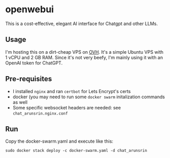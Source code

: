 # openwebui

This is a cost-effective, elegant AI interface for Chatgpt and other LLMs.


## Usage

I'm hosting this on a dirt-cheap VPS on [OVH](https://ovhcloud.com/). It's a
simple Ubuntu VPS with 1 vCPU and 2 GB RAM. Since it's not very beefy, I'm
mainly using it with an OpenAI token for ChatGPT.

## Pre-requisites

- I installed `nginx` and ran `certbot` for Lets Encrypt's certs
- docker (you may need to run some `docker swarm` initalization commands as well
- Some specific websocket headers are needed: see `chat_arunsrin.nginx.conf`

## Run

Copy the docker-swarm.yaml and execute like this:

```
sudo docker stack deploy -c docker-swarm.yaml -d chat_arunsrin
```
